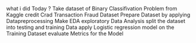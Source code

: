 what i did Today ?
Take dataset of Binary Classifivation Problem from Kaggle credit Crad Transaction Fraud Dataset 
Prepare Dataset by applying Datapreprocessing 
Make EDA exploratory Data Analysis 
split the dataset into testing and training Data 
apply Logistic regression model on the Training Dataset 
evaluate Metrics for the Model 
